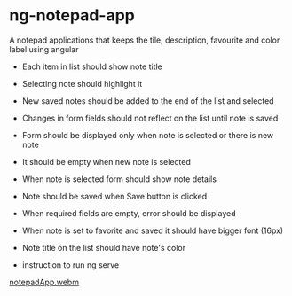 # ng-notepad-app
A notepad applications that keeps the tile, description, favourite and color label using angular

- Each item in list should show note title
- Selecting note should highlight it 
- New saved notes should be added to the end of the list and selected 
- Changes in form fields should not reflect on the list until note is saved 
- Form should be displayed only when note is selected or there is new note 
- It should be empty when new note is selected 
- When note is selected form should show note details
- Note should be saved when Save button is clicked 
- When required fields are empty, error should be displayed
- When note is set to favorite and saved it should have bigger font (16px) 
- Note title on the list should have note's color

- instruction to run
  ng serve

 [notepadApp.webm](https://github.com/zac-dodol/notepad-app/assets/46713066/a6961da4-f4fb-4fe2-bd8f-d9ae3eac6bbe)
